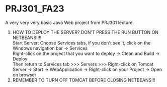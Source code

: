 # PRJ301_FA23
A very very very basic Java Web project from PRJ301 lecture.
1. HOW TO DEPLOY THE SERVER?
DON'T PRESS THE RUN BUTTON ON NETBEANS!!!!  
  Start Server: Choose Services tabs, if you don't see it, click on the Windows navigation bar -> Services  
Right-click on the project that you want to deploy -> Clean and Build -> Deploy  
Then return to Services tab >>> Servers >>> Right-click on Tomcat Server -> Start -> WebApplication -> Right-click on your Project -> Open on browser  
2. REMEMBER TO TURN OFF TOMCAT BEFORE CLOSING NETBEANS!!!
 
